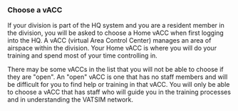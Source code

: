 ### Choose a vACC

If your division is part of the HQ system and you are a resident member in the division, you will be asked to choose a Home vACC when first logging into the HQ. A vACC (virtual Area Control Center) manages an area of airspace within the division. Your Home vACC is where you will do your training and spend most of your time controlling in.

There may be some vACCs in the list that you will not be able to choose if they are "open". An "open" vACC is one that has no staff members and will be difficult for you to find help or training in that vACC. You will only be able to choose a vACC that has staff who will guide you in the training processes and in understanding the VATSIM network.